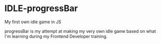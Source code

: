 # IDLE-progressBar
My first own idle game in JS

progressBar is my attempt at making my very own idle game based on what I'm learning during my Frontend Developer training.
